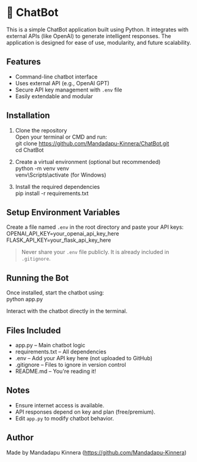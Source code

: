# 🤖 ChatBot

This is a simple ChatBot application built using Python. It integrates with external APIs (like OpenAI) to generate intelligent responses. The application is designed for ease of use, modularity, and future scalability.

## Features

- Command-line chatbot interface  
- Uses external API (e.g., OpenAI GPT)  
- Secure API key management with `.env` file  
- Easily extendable and modular  

## Installation

1. Clone the repository  
   Open your terminal or CMD and run:  
   git clone https://github.com/Mandadapu-Kinnera/ChatBot.git  
   cd ChatBot

3. Create a virtual environment (optional but recommended)  
   python -m venv venv  
   venv\Scripts\activate   (for Windows)  

4. Install the required dependencies  
   pip install -r requirements.txt  

## Setup Environment Variables

Create a file named `.env` in the root directory and paste your API keys:  
OPENAI_API_KEY=your_openai_api_key_here 
FLASK_API_KEY=your_flask_api_key_here

> Never share your `.env` file publicly. It is already included in `.gitignore`.

## Running the Bot

Once installed, start the chatbot using:  
python app.py  

Interact with the chatbot directly in the terminal.

## Files Included

- app.py – Main chatbot logic  
- requirements.txt – All dependencies  
- .env – Add your API key here (not uploaded to GitHub)  
- .gitignore – Files to ignore in version control  
- README.md – You're reading it!  

## Notes

- Ensure internet access is available.  
- API responses depend on key and plan (free/premium).  
- Edit `app.py` to modify chatbot behavior.  

## Author

Made by Mandadapu Kinnera (https://github.com/Mandadapu-Kinnera)

